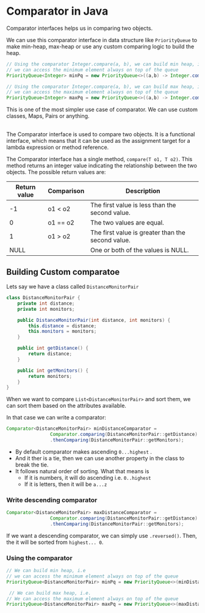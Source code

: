 # Comparator in Java

Comparator interfaces helps us in comparing two objects.&#x20;

We can use this comparator interface in data structure like `PriorityQueue` to make min-heap, max-heap or use any custom comparing logic to build the heap.

```java
// Using the comparator Integer.compare(a, b), we can build min heap, i.e
// we can access the minimum element always on top of the queue
PriorityQueue<Integer> minPq = new PriorityQueue<>((a,b) -> Integer.compare(a, b));

// Using the comparator Integer.compare(a, b), we can build max heap, i.e.
// we can access the maximum element always on top of the queue
PriorityQueue<Integer> maxPq = new PriorityQueue<>((a,b) -> Integer.compare(b, a));
```

This is one of the most simpler use case of comparator. We can use custom classes, Maps, Pairs or anything.

\
The Comparator interface is used to compare two objects. It is a functional interface, which means that it can be used as the assignment target for a lambda expression or method reference.

The Comparator interface has a single method, `compare(T o1, T o2)`. This method returns an integer value indicating the relationship between the two objects. The possible return values are:



| Return value | Comparison | Description                                       |
| ------------ | ---------- | ------------------------------------------------- |
| -1           | o1 < o2    | The first value is less than the second value.    |
| 0            | o1 == o2   | The two values are equal.                         |
| 1            | o1 > o2    | The first value is greater than the second value. |
| NULL         |            | One or both of the values is NULL.                |

## Building Custom comparatoe

Lets say we have a class called `DistanceMonitorPair`

```java
class DistanceMonitorPair {
    private int distance;
    private int monitors;

    public DistanceMonitorPair(int distance, int monitors) {
        this.distance = distance;
        this.monitors = monitors;
    }

    public int getDistance() {
        return distance;
    }

    public int getMonitors() {
        return monitors;
    }
}
```

When we want to compare `List<DistanceMonitorPair>` and sort them, we can sort them based on the attributes available.&#x20;

In that case we can write a comparator:

```java
Comparator<DistanceMonitorPair> minDistanceComparator = 
                Comparator.comparing(DistanceMonitorPair::getDistance)
                .thenComparing(DistanceMonitorPair::getMonitors);
```

* By default comparator makes ascending `0...highest` .&#x20;
* And it ther is a tie, then we can use another property in the class to break the tie.
* It follows natural order of sorting. What that means is
  * If it is numbers, it will do ascending i.e. `0..highest`
  * If it is letters, then it will be `a...z`

### Write descending comparator

```java
Comparator<DistanceMonitorPair> maxDistanceComparator =
                Comparator.comparing(DistanceMonitorPair::getDistance).reversed()
                .thenComparing(DistanceMonitorPair::getMonitors);
```

If we want a descending comparator, we can simply use `.reversed()`.  Then, the it will be sorted from `highest... 0`.

### Using the comparator

```java
// We can build min heap, i.e
// we can access the minimum element always on top of the queue
PriorityQueue<DistanceMonitorPair> minPq = new PriorityQueue<>(minDistanceComparator);

 // We can build max heap, i.e.
// We can access the maximum element always on top of the queue
PriorityQueue<DistanceMonitorPair> maxPq = new PriorityQueue<>(maxDistanceComparator);
```
